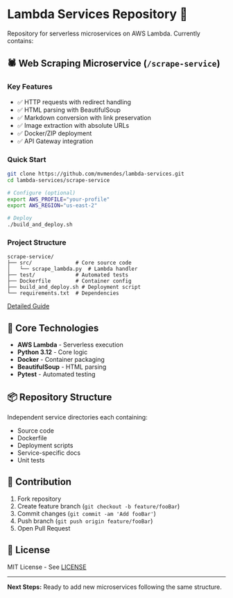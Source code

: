 # Lambda Services Repository 🚀

Repository for serverless microservices on AWS Lambda. Currently contains:

## 🕷️ Web Scraping Microservice (`/scrape-service`)

### Key Features
- ✅ HTTP requests with redirect handling
- ✅ HTML parsing with BeautifulSoup
- ✅ Markdown conversion with link preservation
- ✅ Image extraction with absolute URLs
- ✅ Docker/ZIP deployment
- ✅ API Gateway integration

### Quick Start
```bash
git clone https://github.com/mvmendes/lambda-services.git
cd lambda-services/scrape-service

# Configure (optional)
export AWS_PROFILE="your-profile"
export AWS_REGION="us-east-2"

# Deploy
./build_and_deploy.sh
```

### Project Structure
```
scrape-service/
├── src/              # Core source code
│   └── scrape_lambda.py  # Lambda handler
├── test/             # Automated tests
├── Dockerfile        # Container config
├── build_and_deploy.sh # Deployment script
└── requirements.txt  # Dependencies
```

[Detailed Guide](./scrape-service/README.md)

## 🔧 Core Technologies
- **AWS Lambda** - Serverless execution
- **Python 3.12** - Core logic
- **Docker** - Container packaging
- **BeautifulSoup** - HTML parsing
- **Pytest** - Automated testing

## 📦 Repository Structure
Independent service directories each containing:
- Source code
- Dockerfile
- Deployment scripts
- Service-specific docs
- Unit tests

## 🤝 Contribution
1. Fork repository
2. Create feature branch (`git checkout -b feature/fooBar`)
3. Commit changes (`git commit -am 'Add fooBar'`)
4. Push branch (`git push origin feature/fooBar`)
5. Open Pull Request

## 📄 License
MIT License - See [LICENSE](./LICENSE)

---

**Next Steps:** Ready to add new microservices following the same structure.
